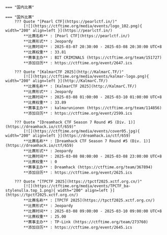     === "国内比赛"
    
    === "国外比赛"
        ??? Quote "[Pearl CTF](https://pearlctf.in/)"  
            [![](https://ctftime.org/media/events/logo_102.png){ width="200" align=left }](https://pearlctf.in/)  
            **比赛名称** : [Pearl CTF](https://pearlctf.in/)  
            **比赛形式** : Jeopardy  
            **比赛时间** : 2025-03-07 20:30:00 - 2025-03-08 20:30:00 UTC+8  
            **比赛权重** : 33.81  
            **赛事主办** : BIT CRIMINALS (https://ctftime.org/team/151727)  
            **添加日历** : https://ctftime.org/event/2647.ics  
            
        ??? Quote "[KalmarCTF 2025](http://KalmarC.TF/)"  
            [![](https://ctftime.org/media/events/kalmar-logo.png){ width="200" align=left }](http://KalmarC.TF/)  
            **比赛名称** : [KalmarCTF 2025](http://KalmarC.TF/)  
            **比赛形式** : Jeopardy  
            **比赛时间** : 2025-03-08 01:00:00 - 2025-03-10 01:00:00 UTC+8  
            **比赛权重** : 33.89  
            **赛事主办** : kalmarunionen (https://ctftime.org/team/114856)  
            **添加日历** : https://ctftime.org/event/2599.ics  
            
        ??? Quote "[Dreamhack CTF Season 7 Round #5 (Div. 1)](https://dreamhack.io/ctf/659)"  
            [![](https://ctftime.org/media/events/cover05.jpg){ width="200" align=left }](https://dreamhack.io/ctf/659)  
            **比赛名称** : [Dreamhack CTF Season 7 Round #5 (Div. 1)](https://dreamhack.io/ctf/659)  
            **比赛形式** : Jeopardy  
            **比赛时间** : 2025-03-08 08:00:00 - 2025-03-08 23:00:00 UTC+8  
            **比赛权重** : 0  
            **赛事主办** : Dreamhack (https://ctftime.org/team/367894)  
            **添加日历** : https://ctftime.org/event/2625.ics  
            
        ??? Quote "[TPCTF 2025](https://tpctf2025.xctf.org.cn/)"  
            [![](https://ctftime.org/media/events/TPCTF_ba-stylenulla.top_1.png){ width="200" align=left }](https://tpctf2025.xctf.org.cn/)  
            **比赛名称** : [TPCTF 2025](https://tpctf2025.xctf.org.cn/)  
            **比赛形式** : Jeopardy  
            **比赛时间** : 2025-03-08 09:00:00 - 2025-03-10 09:00:00 UTC+8  
            **比赛权重** : 25.00  
            **赛事主办** : TP-Link (https://ctftime.org/team/273760)  
            **添加日历** : https://ctftime.org/event/2645.ics  
            